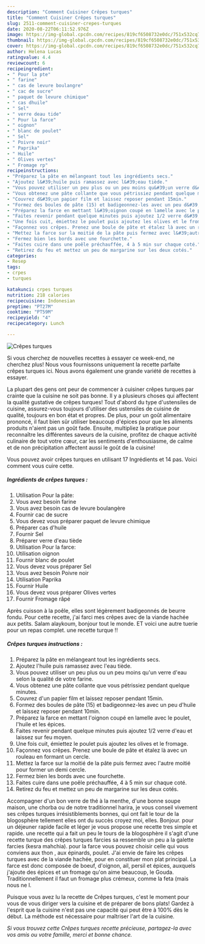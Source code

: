 ```yaml
---
description: "Comment Cuisiner Crêpes turques"
title: "Comment Cuisiner Crêpes turques"
slug: 2511-comment-cuisiner-crepes-turques
date: 2020-08-22T06:11:52.976Z
image: https://img-global.cpcdn.com/recipes/819cf6508732e0dc/751x532cq70/crepes-turques-photo-principale-de-la-recette.jpg
thumbnail: https://img-global.cpcdn.com/recipes/819cf6508732e0dc/751x532cq70/crepes-turques-photo-principale-de-la-recette.jpg
cover: https://img-global.cpcdn.com/recipes/819cf6508732e0dc/751x532cq70/crepes-turques-photo-principale-de-la-recette.jpg
author: Helena Lucas
ratingvalue: 4.4
reviewcount: 6
recipeingredient:
- " Pour la pte"
- " farine"
- " cas de levure boulangre"
- " cac de sucre"
- " paquet de levure chimique"
- " cas dhuile"
- " Sel"
- " verre deau tide"
- " Pour la farce"
- " oignon"
- " blanc de poulet"
- " Sel"
- " Poivre noir"
- " Paprika"
- " Huile"
- " Olives vertes"
- " Fromage rp"
recipeinstructions:
- "Préparez la pâte en mélangeant tout les ingrédients secs."
- "Ajoutez l&#39;huile puis ramassez avec l&#39;eau tiède."
- "Vous pouvez utiliser un peu plus ou un peu moins qu&#39;un verre d&#39;eau selon la qualité de votre farine."
- "Vous obtenez une pâte collante que vous pétrissiez pendant quelque minutes."
- "Couvrez d&#39;un papier film et laissez reposer pendant 15min."
- "Formez des boules de pâte (15) et badigeonnez-les avec un peu d&#39;huile et laissez reposer pendant 10min."
- "Préparez la farce en mettant l&#39;oignon coupé en lamelle avec le poulet, l&#39;huile et les épices."
- "Faites revenir pendant quelque minutes puis ajoutez 1/2 verre d&#39;eau et laissez sur feu moyen."
- "Une fois cuit, émiettez le poulet puis ajoutez les olives et le fromage."
- "Façonnez vos crêpes. Prenez une boule de pâte et étalez là avec un rouleau en formant un cercle."
- "Mettez la farce sur la moitié de la pâte puis fermez avec l&#39;autre moitié pour former un demi cercle."
- "Fermez bien les bords avec une fourchette."
- "Faites cuire dans une poêle préchauffée, 4 à 5 min sur chaque coté."
- "Retirez du feu et mettez un peu de margarine sur les deux cotés."
categories:
- Resep
tags:
- crpes
- turques

katakunci: crpes turques 
nutrition: 218 calories
recipecuisine: Indonesian
preptime: "PT27M"
cooktime: "PT59M"
recipeyield: "4"
recipecategory: Lunch

---
```



![Crêpes turques](https://img-global.cpcdn.com/recipes/819cf6508732e0dc/751x532cq70/crepes-turques-photo-principale-de-la-recette.jpg)

Si vous cherchez de nouvelles recettes à essayer ce week-end, ne cherchez plus! Nous vous fournissons uniquement la recette parfaite crêpes turques ici. Nous avons également une grande variété de recettes à essayer.

La plupart des gens ont peur de commencer à cuisiner crêpes turques par crainte que la cuisine ne soit pas bonne. Il y a plusieurs choses qui affectent la qualité gustative de crêpes turques! Tout d'abord du type d'ustensiles de cuisine, assurez-vous toujours d'utiliser des ustensiles de cuisine de qualité, toujours en bon état et propres. De plus, pour un goût alimentaire prononcé, il faut bien sûr utiliser beaucoup d'épices pour que les aliments produits n'aient pas un goût fade. Ensuite, multipliez la pratique pour reconnaître les différentes saveurs de la cuisine, profitez de chaque activité culinaire de tout votre cœur, car les sentiments d'enthousiasme, de calme et de non précipitation affectent aussi le goût de la cuisine!

<!--inarticleads1-->

Vous pouvez avoir crêpes turques en utilisant 17 Ingrédients et 14 pas. Voici comment vous cuire cette.

##### Ingrédients de crêpes turques :

1. Utilisation  Pour la pâte:
1. Vous avez besoin  farine
1. Vous avez besoin  cas de levure boulangère
1. Fournir  cac de sucre
1. Vous devez vous préparer  paquet de levure chimique
1. Préparer  cas d&#39;huile
1. Fournir  Sel
1. Préparer  verre d&#39;eau tiède
1. Utilisation  Pour la farce:
1. Utilisation  oignon
1. Fournir  blanc de poulet
1. Vous devez vous préparer  Sel
1. Vous avez besoin  Poivre noir
1. Utilisation  Paprika
1. Fournir  Huile
1. Vous devez vous préparer  Olives vertes
1. Fournir  Fromage râpé


Après cuisson à la poêle, elles sont légèrement badigeonnés de beurre fondu. Pour cette recette, j&#39;ai farci mes crêpes avec de la viande hachée aux petits. Salam alaykoum, bonjour tout le monde. ET voici une autre tuerie pour un repas complet. une recette turque !! 

<!--inarticleads2-->

##### Crêpes turques instructions :

1. Préparez la pâte en mélangeant tout les ingrédients secs.
1. Ajoutez l&#39;huile puis ramassez avec l&#39;eau tiède.
1. Vous pouvez utiliser un peu plus ou un peu moins qu&#39;un verre d&#39;eau selon la qualité de votre farine.
1. Vous obtenez une pâte collante que vous pétrissiez pendant quelque minutes.
1. Couvrez d&#39;un papier film et laissez reposer pendant 15min.
1. Formez des boules de pâte (15) et badigeonnez-les avec un peu d&#39;huile et laissez reposer pendant 10min.
1. Préparez la farce en mettant l&#39;oignon coupé en lamelle avec le poulet, l&#39;huile et les épices.
1. Faites revenir pendant quelque minutes puis ajoutez 1/2 verre d&#39;eau et laissez sur feu moyen.
1. Une fois cuit, émiettez le poulet puis ajoutez les olives et le fromage.
1. Façonnez vos crêpes. Prenez une boule de pâte et étalez là avec un rouleau en formant un cercle.
1. Mettez la farce sur la moitié de la pâte puis fermez avec l&#39;autre moitié pour former un demi cercle.
1. Fermez bien les bords avec une fourchette.
1. Faites cuire dans une poêle préchauffée, 4 à 5 min sur chaque coté.
1. Retirez du feu et mettez un peu de margarine sur les deux cotés.


Accompagner d&#39;un bon verre de thé à la menthe, d&#39;une bonne soupe maison, une chorba ou de notre traditionnel harira, je vous conseil vivement ses crêpes turques irrésistiblements bonnes, qui ont fait le tour de la blogosphère tellement elles ont du succès croyez moi, elles. Bonjour. pour un déjeuner rapide facile et léger je vous propose une recette tres simple et rapide. une recette qui a fait un peu le tours de la blogosphère il s&#39;agit d&#39;une recette turque des crêpes turques farcies sa ressemble un peu a la galette farcies (kesra mahchia). pour la farce vous pouvez choisir celle qui vous conviens aux thon , aux épinards, poulet. J&#39;ai envie de faire les crêpes turques avec de la viande hachée, pour en constituer mon plat principal. La farce est donc composée de boeuf, d&#39;oignon, ail, persil et épices, auxquels j&#39;ajoute des épices et un fromage qu&#39;on aime beaucoup, le Gouda. Traditionnellement il faut un fromage plus crémeux, comme la feta (mais nous ne l. 

<!--inarticleads1-->

<p>
Puisque vous avez lu la recette de Crêpes turques, c'est le moment pour vous de vous diriger vers la cuisine et de préparer de bons plats! Gardez à l'esprit que la cuisine n'est pas une capacité qui peut être à 100% dès le début. La méthode est nécessaire pour maîtriser l'art de la cuisine.
</p>

<p>
<i>Si vous trouvez cette Crêpes turques recette précieuse, partagez-la avec vos amis ou votre famille, merci et bonne chance.</i>
</p>
